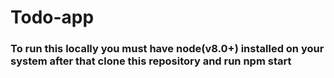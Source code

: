 # Todo-app
### To run this locally you must have node(v8.0+) installed on your system after that clone this repository and run npm start 
 
